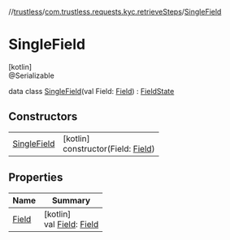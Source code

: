 //[trustless](../../../index.md)/[com.trustless.requests.kyc.retrieveSteps](../index.md)/[SingleField](index.md)

# SingleField

[kotlin]\
@Serializable

data class [SingleField](index.md)(val Field: [Field](../-field/index.md)) : [FieldState](../-field-state/index.md)

## Constructors

| | |
|---|---|
| [SingleField](-single-field.md) | [kotlin]<br>constructor(Field: [Field](../-field/index.md)) |

## Properties

| Name | Summary |
|---|---|
| [Field](-field.md) | [kotlin]<br>val [Field](-field.md): [Field](../-field/index.md) |
